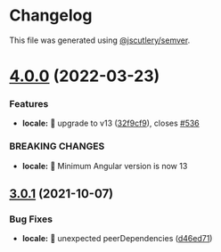 # Changelog

This file was generated using [@jscutlery/semver](https://github.com/jscutlery/semver).

# [4.0.0](https://github.com/ngneat/transloco/compare/transloco-locale-3.0.1...transloco-locale-4.0.0) (2022-03-23)


### Features

* **locale:** 🎸 upgrade to v13 ([32f9cf9](https://github.com/ngneat/transloco/commit/32f9cf9f65e6534a3608440e7a4d80ffc8d8d967)), closes [#536](https://github.com/ngneat/transloco/issues/536)


### BREAKING CHANGES

* **locale:** 🧨 Minimum Angular version is now 13



## [3.0.1](https://github.com/ngneat/transloco/compare/transloco-locale-3.0.0...transloco-locale-3.0.1) (2021-10-07)

### Bug Fixes

- **locale:** 🐛 unexpected peerDependencies ([d46ed71](https://github.com/ngneat/transloco/commit/d46ed71a4fd67cb6995d7502ba60cf6eefa902ff))
